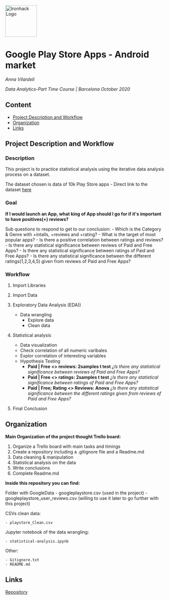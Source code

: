 <img src="https://bit.ly/2VnXWr2" alt="Ironhack Logo" width="100"/>

# Google Play Store Apps - Android market


*Anna Vilardell*

*Data Analytics-Part Time Course | Barcelona October 2020*


## Content
- [Project Description and Workflow](#project-description)
- [Organization](#organization)
- [Links](#links)


## Project Description and Workflow


### Description

This project is to practice statistical analysis using the iterative data analysis process on a dataset.

The dataset chosen is data of 10k Play Store apps - Direct link to the dataset [here](https://www.kaggle.com/lava18/google-play-store-apps)



### Goal

**If I would launch an App, what king of App should I go for if it's important to have positives(+) reviews?**

Sub questions to respond to get to our conclusion:
    - Which is the Category & Genre with +intalls, +reviews and +rating?
    - What is the target of most popular apps?
    - Is there a positive correlation between ratings and reviews?
    - Is there any statistical significance between reviews of Paid and Free Apps?
    - Is there any statistical significance between ratings of Paid and Free Apps?
    - Is there any statistical significance between the different ratings(1,2,3,4,5) given from reviews of Paid and Free Apps?



### Workflow

1. Import Libraries
2. Import Data
3. Exploratory Data Analysis (EDA))
    - Data wrangling
       - Explore data
       - Clean data
4. Statistical analysis
    - Data visualization
    - Check correlation of all numeric varibales
    - Explor correlation of interesting variables
    - Hypothesis Testing
        - **Paid | Free <> reviews: 2samples t test** 
     *¿Is there any statistical significance between reviews of Paid and Free Apps?* 
        - **Paid | Free <> ratings: 2samples t test** 
     *¿Is there any statistical significance between ratings of Paid and Free Apps?*
        - **Paid | Free; Rating <> Reviews: Anova** 
     *¿Is there any statistical significance between the different ratings given from reviews of Paid and Free Apps?*

5. Final Conclusion




## Organization

**Main Organization of the project thought Trello board:**

1. Organize a Trello board with main tasks and timings
2. Create a repository including a .gitignore file and a Readme.md
3. Data cleaning & manipulation
4. Statistical analysis on the data
6. Write conclusions
7. Complete Readme.md




**Inside this repository you can find:**

Folder with GoogleData
    - googleplaystore.csv (used in the project)
    - googleplaystore_user_reviews.csv (willing to use it later to go further with this project)

CSVs clean data:

    - playstore_Clean.csv

Jupyter notebook of the data wrangling:

    - statistical-analysis.ipynb

Other:

    - Gitignore.txt
    - README.md


## Links 

[Repository](https://github.com/AnnaVilardell/PR04-project-statistical-analysis) 
